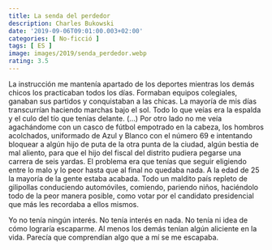 ```yaml
---
title: La senda del perdedor
description: Charles Bukowski
date: '2019-09-06T09:01:00.003+02:00'
categories: [ No-ficció ]
tags: [ ES ]
image: images/2019/senda_perdedor.webp
rating: 3.5
---
```


La instrucción me mantenía apartado de los deportes mientras los demás chicos los practicaban todos los días. Formaban equipos colegiales, ganaban sus partidos y conquistaban a las chicas. La mayoría de mis días transcurrían haciendo marchas bajo el sol. Todo lo que veías era la espalda y el culo del tío que tenías delante. (...) Por otro lado no me veía agachándome con un casco de fútbol empotrado en la cabeza, los hombros acolchados, uniformado de Azul y Blanco con el número 69 e intentando bloquear a algún hijo de puta de la otra punta de la ciudad, algún bestia de mal aliento, para que el hijo del fiscal del distrito pudiera pegarse una carrera de seis yardas. El problema era que tenías que seguir eligiendo entre lo malo y lo peor hasta que al final no quedaba nada. A la edad de 25 la mayoría de la gente estaba acabada. Todo un maldito país repleto de gilipollas conduciendo automóviles, comiendo, pariendo niños, haciéndolo todo de la peor manera posible, como votar por el candidato presidencial que más les recordaba a ellos mismos.

Yo no tenía ningún interés. No tenía interés en nada. No tenía ni idea de cómo lograría escaparme. Al menos los demás tenían algún aliciente en la vida. Parecía que comprendían algo que a mí se me escapaba.
